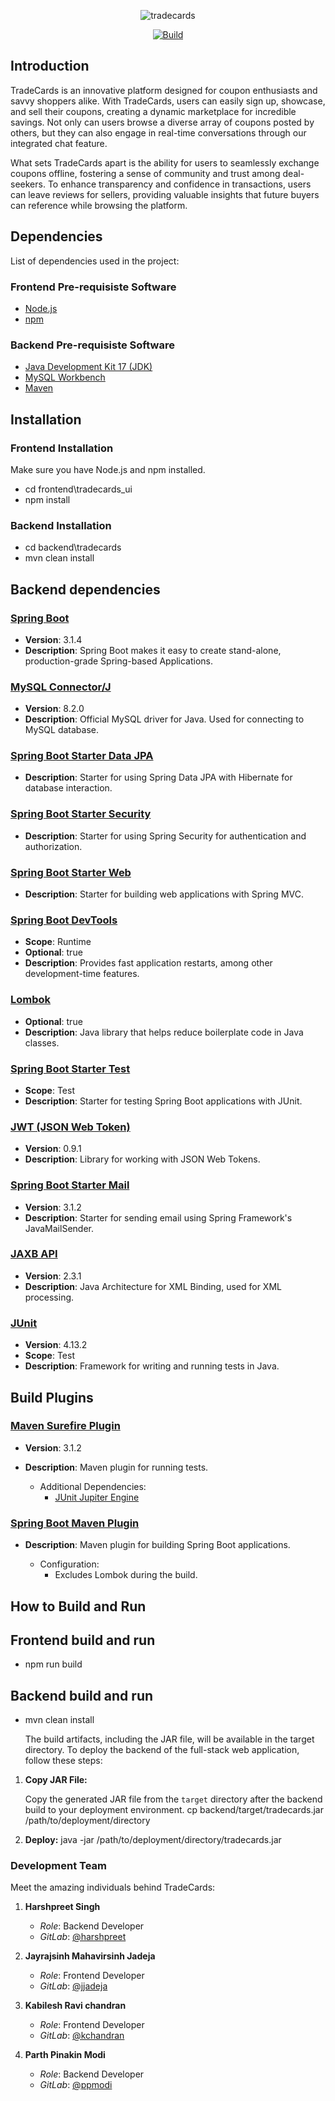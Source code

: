 <p align="center">
    <img src="tradecards.png" alt="tradecards">
</p>

<p align="center">
  <a href="https://git.cs.dal.ca/courses/2023-fall/csci-5308/Group13/-/pipelines">
    <img alt="Build" src="https://github.com/cryptomator/cryptomator/workflows/Build/badge.svg">
  </a>
</p>

## Introduction

TradeCards is an innovative platform designed for coupon enthusiasts and savvy shoppers alike. With TradeCards, users can easily sign up, showcase, and sell their coupons, creating a dynamic marketplace for incredible savings. Not only can users browse a diverse array of coupons posted by others, but they can also engage in real-time conversations through our integrated chat feature.

What sets TradeCards apart is the ability for users to seamlessly exchange coupons offline, fostering a sense of community and trust among deal-seekers. To enhance transparency and confidence in transactions, users can leave reviews for sellers, providing valuable insights that future buyers can reference while browsing the platform.

## Dependencies

List of dependencies used in the project:

### Frontend Pre-requisiste Software

- [Node.js](https://nodejs.org/)
- [npm](https://www.npmjs.com/)

### Backend Pre-requisiste Software

- [Java Development Kit 17 (JDK)](https://www.oracle.com/java/technologies/javase/jdk17-archive-downloads.html)
- [MySQL Workbench](https://www.mysql.com/products/workbench/)
- [Maven](https://maven.apache.org/)

## Installation

### Frontend Installation

Make sure you have Node.js and npm installed.

- cd frontend\tradecards_ui
- npm install

### Backend Installation

- cd backend\tradecards
- mvn clean install

## Backend dependencies

### [Spring Boot](https://spring.io/projects/spring-boot)

- **Version**: 3.1.4
- **Description**: Spring Boot makes it easy to create stand-alone, production-grade Spring-based Applications.

### [MySQL Connector/J](https://dev.mysql.com/downloads/connector/j/)

- **Version**: 8.2.0
- **Description**: Official MySQL driver for Java. Used for connecting to MySQL database.

### [Spring Boot Starter Data JPA](https://spring.io/guides/gs/accessing-data-jpa/)

- **Description**: Starter for using Spring Data JPA with Hibernate for database interaction.

### [Spring Boot Starter Security](https://spring.io/guides/gs/securing-web/)

- **Description**: Starter for using Spring Security for authentication and authorization.

### [Spring Boot Starter Web](https://spring.io/guides/gs/serving-web-content/)

- **Description**: Starter for building web applications with Spring MVC.

### [Spring Boot DevTools](https://docs.spring.io/spring-boot/docs/current/reference/html/using.html#using.devtools)

- **Scope**: Runtime
- **Optional**: true
- **Description**: Provides fast application restarts, among other development-time features.

### [Lombok](https://projectlombok.org/)

- **Optional**: true
- **Description**: Java library that helps reduce boilerplate code in Java classes.

### [Spring Boot Starter Test](https://docs.spring.io/spring-boot/docs/current/reference/html/spring-boot-features.html#boot-features-testing)

- **Scope**: Test
- **Description**: Starter for testing Spring Boot applications with JUnit.

### [JWT (JSON Web Token)](https://github.com/jwtk/jjwt)

- **Version**: 0.9.1
- **Description**: Library for working with JSON Web Tokens.

### [Spring Boot Starter Mail](https://docs.spring.io/spring-boot/docs/current/reference/html/using.html#using.mail)

- **Version**: 3.1.2
- **Description**: Starter for sending email using Spring Framework's JavaMailSender.

### [JAXB API](https://javaee.github.io/jaxb-v2/)

- **Version**: 2.3.1
- **Description**: Java Architecture for XML Binding, used for XML processing.

### [JUnit](https://junit.org/junit4/)

- **Version**: 4.13.2
- **Scope**: Test
- **Description**: Framework for writing and running tests in Java.

## Build Plugins

### [Maven Surefire Plugin](https://maven.apache.org/surefire/maven-surefire-plugin/)

- **Version**: 3.1.2
- **Description**: Maven plugin for running tests.

  - Additional Dependencies:
    - [JUnit Jupiter Engine](https://junit.org/junit5/docs/current/user-guide/#running-tests-build-plugins)

### [Spring Boot Maven Plugin](https://docs.spring.io/spring-boot/docs/current/maven-plugin/reference/htmlsingle/)

- **Description**: Maven plugin for building Spring Boot applications.

  - Configuration:
    - Excludes Lombok during the build.

## How to Build and Run

## Frontend build and run

- npm run build

## Backend build and run

- mvn clean install

  The build artifacts, including the JAR file, will be available in the target directory.
  To deploy the backend of the full-stack web application, follow these steps:

1. **Copy JAR File:**

   Copy the generated JAR file from the `target` directory after the backend build to your deployment environment.
   cp backend/target/tradecards.jar /path/to/deployment/directory

2. **Deploy:**
   java -jar /path/to/deployment/directory/tradecards.jar


### Development Team

Meet the amazing individuals behind TradeCards:

1. **Harshpreet Singh**
   - *Role*: Backend Developer
   - *GitLab*: [@harshpreet](https://git.cs.dal.ca/harshpreet)

2. **Jayrajsinh Mahavirsinh Jadeja**
   - *Role*: Frontend Developer
   - *GitLab*: [@jjadeja](https://git.cs.dal.ca/jjadeja)

3. **Kabilesh Ravi chandran**
   - *Role*: Frontend Developer
   - *GitLab*: [@kchandran](https://git.cs.dal.ca/kchandran)

4. **Parth Pinakin Modi**
   - *Role*: Backend Developer
   - *GitLab*: [@ppmodi](https://git.cs.dal.ca/ppmodi)
